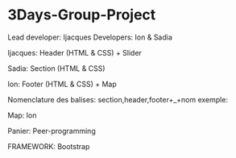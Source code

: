 # 3Days-Group-Project

Lead developer: Ijacques 
Developers: Ion & Sadia

Ijacques: Header (HTML & CSS) + Slider

Sadia: Section (HTML & CSS)

Ion: Footer (HTML & CSS) + Map

Nomenclature des balises: section,header,footer+_+nom exemple: <div class="section_menu">

Map: Ion

Panier: Peer-programming 

FRAMEWORK: Bootstrap
